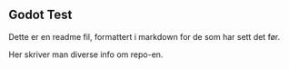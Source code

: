 ## Godot Test

Dette er en readme fil, formattert i markdown for de som har sett det før.

Her skriver man diverse info om repo-en.
